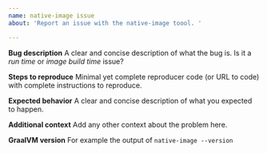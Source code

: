 ```yaml
---
name: native-image issue
about: 'Report an issue with the native-image toool. '

---
```


**Bug description**
A clear and concise description of what the bug is. Is it a *run time* or *image build time* issue?

**Steps to reproduce**
Minimal yet complete reproducer code (or URL to code) with complete instructions to reproduce.

**Expected behavior**
A clear and concise description of what you expected to happen.

**Additional context**
Add any other context about the problem here.

**GraalVM version**
For example the output of `native-image --version`
